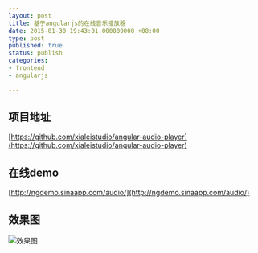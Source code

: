 ```yaml
---
layout: post
title: 基于angularjs的在线音乐播放器
date: 2015-01-30 19:43:01.000000000 +08:00
type: post
published: true
status: publish
categories:
- frontend
- angularjs

---
```


## 项目地址
[https://github.com/xialeistudio/angular-audio-player](https://github.com/xialeistudio/angular-audio-player)
## 在线demo
[http://ngdemo.sinaapp.com/audio/](http://ngdemo.sinaapp.com/audio/)

## 效果图
![效果图](https://og5r5kasb.qnssl.com/wp-content/uploads/2015/01/QQ%E6%88%AA%E5%9B%BE20150130194035.png)